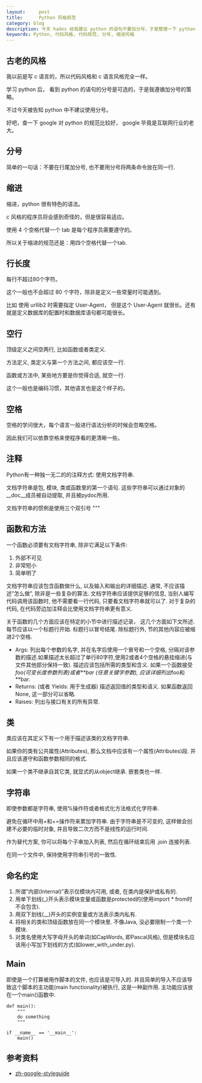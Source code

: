 ```yaml
---
layout:     post
title:      Python 风格规范
category: blog
description: 今天 hades 给我建议 python 的语句不要加分号，于是整理一下 python 的风格规范。
keywords: Python, 代码风格, 代码规范, 分号, 缩进风格
---
```



## 古老的风格

我以前是写 c 语言的，所以代码风格和 c 语言风格完全一样。

学习 python 后， 看到 python 的语句的分号是可选的，于是我遵循加分号的策略。

不过今天被告知 python 中不建议使用分号。

好吧，查一下 google 对 python 的规范比较好， google 毕竟是互联网行业的老大。


## 分号

简单的一句话：不要在行尾加分号, 也不要用分号将两条命令放在同一行.


## 缩进

缩进，python 很有特色的语法。

c 风格的程序员将会感到奇怪的，但是很容易适应。

使用 4 个空格代替一个 tab 是每个程序员需要遵守的。

所以关于缩进的规范还是：用四个空格代替一个tab.



## 行长度

每行不超过80个字符。

这个一般也不会超过 80 个字符，除非是定义一些常量时可能遇到。

比如 使用 urllib2 时需要指定 User-Agent， 但是这个 User-Agent 就很长。还有就是定义数据库的配置时和数据库语句都可能很长。



## 空行

顶级定义之间空两行, 比如函数或者类定义. 

方法定义, 类定义与第一个方法之间, 都应该空一行. 

函数或方法中, 某些地方要是你觉得合适, 就空一行.


这个一般也是编码习惯，其他语言也是这个样子的。


## 空格

空格的学问很大，每个语言一般进行语法分析的时候会忽略空格。

因此我们可以依靠空格来使程序看的更清晰一些。


## 注释

Python有一种独一无二的的注释方式: 使用文档字符串. 

文档字符串是包, 模块, 类或函数里的第一个语句. 这些字符串可以通过对象的__doc__成员被自动提取, 并且被pydoc所用. 

文档字符串的惯例是使用三个双引号 """


## 函数和方法

一个函数必须要有文档字符串, 除非它满足以下条件:

1. 外部不可见
2. 非常短小
3. 简单明了

文档字符串应该包含函数做什么, 以及输入和输出的详细描述. 通常, 不应该描述”怎么做”, 除非是一些复杂的算法. 文档字符串应该提供足够的信息, 当别人编写代码调用该函数时, 他不需要看一行代码, 只要看文档字符串就可以了. 对于复杂的代码, 在代码旁边加注释会比使用文档字符串更有意义.

关于函数的几个方面应该在特定的小节中进行描述记录， 这几个方面如下文所述. 每节应该以一个标题行开始. 标题行以冒号结尾. 除标题行外, 节的其他内容应被缩进2个空格.

* Args: 列出每个参数的名字, 并在名字后使用一个冒号和一个空格, 分隔对该参数的描述.如果描述太长超过了单行80字符,使用2或者4个空格的悬挂缩进(与文件其他部分保持一致). 描述应该包括所需的类型和含义. 如果一个函数接受*foo(可变长度参数列表)或者**bar (任意关键字参数), 应该详细列出*foo和**bar.
* Returns: (或者 Yields: 用于生成器) 描述返回值的类型和语义. 如果函数返回None, 这一部分可以省略.
* Raises: 列出与接口有关的所有异常.


## 类

类应该在其定义下有一个用于描述该类的文档字符串. 

如果你的类有公共属性(Attributes), 那么文档中应该有一个属性(Attributes)段. 并且应该遵守和函数参数相同的格式.

如果一个类不继承自其它类, 就显式的从object继承. 嵌套类也一样.


## 字符串


即使参数都是字符串, 使用%操作符或者格式化方法格式化字符串. 

避免在循环中用+和+=操作符来累加字符串. 由于字符串是不可变的, 这样做会创建不必要的临时对象, 并且导致二次方而不是线性的运行时间. 

作为替代方案, 你可以将每个子串加入列表, 然后在循环结束后用 .join 连接列表.

在同一个文件中, 保持使用字符串引号的一致性. 

## 命名约定

1. 所谓”内部(Internal)”表示仅模块内可用, 或者, 在类内是保护或私有的.
2. 用单下划线(_)开头表示模块变量或函数是protected的(使用import * from时不会包含).
3. 用双下划线(__)开头的实例变量或方法表示类内私有.
4. 将相关的类和顶级函数放在同一个模块里. 不像Java, 没必要限制一个类一个模块.
5. 对类名使用大写字母开头的单词(如CapWords, 即Pascal风格), 但是模块名应该用小写加下划线的方式(如lower_with_under.py).


## Main

即使是一个打算被用作脚本的文件, 也应该是可导入的. 并且简单的导入不应该导致这个脚本的主功能(main functionality)被执行, 这是一种副作用. 主功能应该放在一个main()函数中.


```
def main():
    """
    do something
    """

if __name__ == '__main__':
    main()
```

## 参考资料

* [zh-google-styleguide][]

[zh-google-styleguide]: http://zh-google-styleguide.readthedocs.org/en/latest/google-python-styleguide/python_style_rules/

